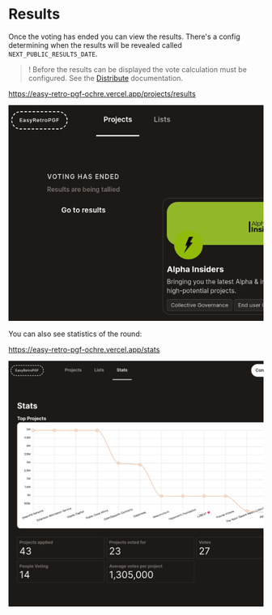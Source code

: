 # Results

Once the voting has ended you can view the results. There's a config determining when the results will be revealed called `NEXT_PUBLIC_RESULTS_DATE`.

> ! Before the results can be displayed the vote calculation must be configured. See the [Distribute](./07_distribute.md) documentation.

https://easy-retro-pgf-ochre.vercel.app/projects/results

![](./images/voting_ended_sidebar.png)

You can also see statistics of the round:

https://easy-retro-pgf-ochre.vercel.app/stats

![](./images/stats.png)
